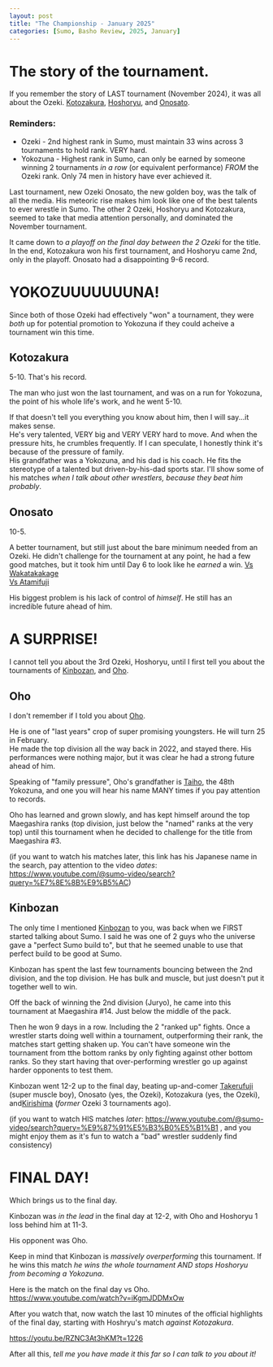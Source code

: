 ```yaml
---
layout: post
title: "The Championship - January 2025"
categories: [Sumo, Basho Review, 2025, January]
---
```


# The story of the tournament.

If you remember the story of LAST tournament (November 2024), it was all about the Ozeki.
[Kotozakura](https://www.sumo.or.jp/EnSumoDataRikishi/profile/3661/), [Hoshoryu](https://www.sumo.or.jp/EnSumoDataRikishi/profile/3842/), and [Onosato](https://www.sumo.or.jp/EnSumoDataRikishi/profile/4227/).

### Reminders:

- Ozeki - 2nd highest rank in Sumo, must maintain 33 wins across 3 tournaments to hold rank. VERY hard.
- Yokozuna - Highest rank in Sumo, can only be earned by someone winning 2 tournaments _in a row_ (or equivalent performance) _FROM_ the Ozeki rank. Only 74 men in history have ever achieved it.

Last tournament, new Ozeki Onosato, the new golden boy, was the talk of all the media.
His meteoric rise makes him look like one of the best talents to ever wrestle in Sumo.
The other 2 Ozeki, Hoshoryu and Kotozakura, seemed to take that media attention personally, and dominated the November tournament.

It came down to _a playoff on the final day between the 2 Ozeki_ for the title.
In the end, Kotozakura won his first tournament, and Hoshoryu came 2nd, only in the playoff.
Onosato had a disappointing 9-6 record.

# YOKOZUUUUUUUNA!

Since both of those Ozeki had effectively "won" a tournament, they were _both_ up for potential promotion to Yokozuna if they could acheive a tournament win this time.

## Kotozakura

5-10. That's his record.

The man who just won the last tournament, and was on a run for Yokozuna, the point of his whole life's work, and he went 5-10.

If that doesn't tell you everything you know about him, then I will say...it makes sense.  
He's very talented, VERY big and VERY VERY hard to move. And when the pressure hits, he crumbles frequently.
If I can speculate, I honestly think it's because of the pressure of family.  
His grandfather was a Yokozuna, and his dad is his coach. He fits the stereotype of a talented but driven-by-his-dad sports star.
I'll show some of his matches _when I talk about other wrestlers, because they beat him probably_.

## Onosato

10-5.

A better tournament, but still just about the bare minimum needed from an Ozeki. He didn't challenge for the tournament at any point, he had a few good matches, but it took him until Day 6 to look like he _earned_ a win.
[Vs Wakatakakage](https://www.youtube.com/watch?v=JVEghK36WVo)  
[Vs Atamifuji](https://www.youtube.com/watch?v=uBHJFoNKViE)

His biggest problem is his lack of control of _himself_. He still has an incredible future ahead of him.

# A SURPRISE!

I cannot tell you about the 3rd Ozeki, Hoshoryu, until I first tell you about the tournaments of [Kinbozan](https://www.sumo.or.jp/EnSumoDataRikishi/profile/4112/), and [Oho](https://www.sumo.or.jp/EnSumoDataRikishi/profile/3844/).

## Oho

I don't remember if I told you about [Oho](https://www.sumo.or.jp/EnSumoDataRikishi/profile/3844/).

He is one of "last years" crop of super promising youngsters. He will turn 25 in February.  
He made the top division all the way back in 2022, and stayed there. His performances were nothing major, but it was clear he had a strong future ahead of him.

Speaking of "family pressure", Oho's grandfather is [Taiho](https://en.wikipedia.org/wiki/Taih%C5%8D_K%C5%8Dki), the 48th Yokozuna, and one you will hear his name MANY times if you pay attention to records.

Oho has learned and grown slowly, and has kept himself around the top Maegashira ranks (top division, just below the "named" ranks at the very top) until this tournament when he decided to challenge for the title from Maegashira #3.

(if you want to watch his matches later, this link has his Japanese name in the search, pay attention to the video _dates_: https://www.youtube.com/@sumo-video/search?query=%E7%8E%8B%E9%B5%AC)

## Kinbozan

The only time I mentioned [Kinbozan](https://www.sumo.or.jp/EnSumoDataRikishi/profile/4112/) to you, was back when we FIRST started talking about Sumo. I said he was one of 2 guys who the universe gave a "perfect Sumo build to", but that he seemed unable to use that perfect build to be good at Sumo.

Kinbozan has spent the last few tournaments bouncing between the 2nd division, and the top division. He has bulk and muscle, but just doesn't put it together well to win.

Off the back of winning the 2nd division (Juryo), he came into this tournament at Maegashira #14. Just below the middle of the pack.

Then he won 9 days in a row. Including the 2 "ranked up" fights. Once a wrestler starts doing well within a tournament, outperforming their rank, the matches start getting shaken up. You can't have someone win the tournament from tthe bottom ranks by only fighting against other bottom ranks. So they start having that over-performing wrestler go up against harder opponents to test them.

Kinbozan went 12-2 up to the final day, beating up-and-comer [Takerufuji](https://www.sumo.or.jp/EnSumoDataRikishi/profile/4171/) (super muscle boy), Onosato (yes, the Ozeki), Kotozakura (yes, the Ozeki), and[Kirishima](https://www.sumo.or.jp/EnSumoDataRikishi/profile/3622/) (_former_ Ozeki 3 tournaments ago).

(if you want to watch HIS matches _later_: https://www.youtube.com/@sumo-video/search?query=%E9%87%91%E5%B3%B0%E5%B1%B1 , and you might enjoy them as it's fun to watch a "bad" wrestler suddenly find consistency)

# FINAL DAY!

Which brings us to the final day.

Kinbozan was _in the lead_ in the final day at 12-2, with Oho and Hoshoryu 1 loss behind him at 11-3.

His opponent was Oho.

Keep in mind that Kinbozan is _massively overperforming_ this tournament.
If he wins this match _he wins the whole tournament AND stops Hoshoryu from becoming a Yokozuna_.

Here is the match on the final day vs Oho.
https://www.youtube.com/watch?v=iKgmJDDMxOw

After you watch that, now watch the last 10 minutes of the official highlights of the final day, starting with Hoshryu's match _against Kotozakura_.

https://youtu.be/RZNC3At3hKM?t=1226

After all this, _tell me you have made it this far so I can talk to you about it!_
